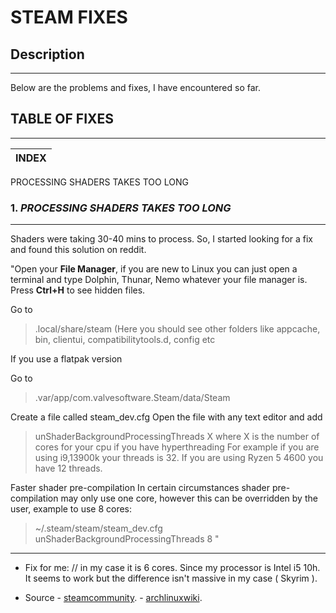# STEAM FIXES


## Description
___
Below are the problems and fixes, I have encountered so far.


## TABLE OF FIXES
___

INDEX |
---------|
PROCESSING SHADERS TAKES  TOO LONG




### 1. *PROCESSING SHADERS TAKES TOO LONG*
___

Shaders were taking 30-40 mins to process. So, I started looking for a fix and found this solution on reddit.


"Open your **File Manager**, if you are new to Linux you can just open a terminal and type Dolphin, Thunar, Nemo whatever your file manager is.
Press **Ctrl+H** to see hidden files.

Go to
> .local/share/steam  (Here you should see other folders like appcache, bin, clientui, compatibilitytools.d, config etc


If you use a flatpak version

Go to
   > .var/app/com.valvesoftware.Steam/data/Steam
   
 
 
 Create a file called steam_dev.cfg
 Open the file with any text editor and add
> unShaderBackgroundProcessingThreads X
where X is the number of cores for your cpu if you have hyperthreading
For example if you are using i9,13900k your threads is 32.
If you are using Ryzen 5 4600 you have 12 threads.



Faster shader pre-compilation
In certain circumstances shader pre-compilation may only use one core, however this can be overridden by the user, example to use 8 cores:

> ~/.steam/steam/steam_dev.cfg
> unShaderBackgroundProcessingThreads 8 
"
***
- Fix for me:  // in my case it is 6 cores. Since my processor is Intel i5 10h. It seems to work but the difference isn't massive in my case ( Skyrim ).


- Source
       -  [steamcommunity](https://steamcommunity.com/discussions/forum/1/4423184732111747107/).
       -  [archlinuxwiki](https://wiki.archlinux.org/title/Steam/).         

      
